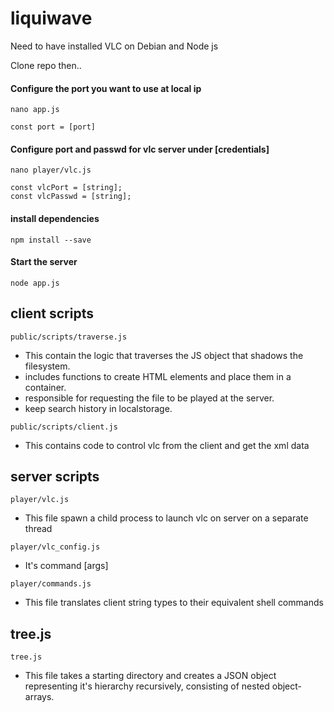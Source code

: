 # liquiwave
Need to have installed VLC on Debian and Node js

Clone repo then..

#### Configure the port you want to use at local ip
```
nano app.js
```
```
const port = [port]
```
#### Configure port and passwd for vlc server under [credentials]
```
nano player/vlc.js
```
```
const vlcPort = [string];
const vlcPasswd = [string];
```
#### install dependencies
```
npm install --save
```
#### Start the server 
```
node app.js
```

## client scripts
```
public/scripts/traverse.js
```
- This contain the logic that traverses the JS object that shadows the filesystem.
- includes functions to create HTML elements and place them in a container. 
- responsible for requesting the file to be played at the server.
- keep search history in localstorage.
```
public/scripts/client.js
```
- This contains code to control vlc from the client and get the xml data

## server scripts
```
player/vlc.js
```
- This file spawn a child process to launch vlc on server on a separate thread
```
player/vlc_config.js
```
- It's command [args]
```
player/commands.js
```
- This file translates client string types to their equivalent shell commands
## tree.js
```
tree.js
```

- This file takes a starting directory and creates a JSON object representing it's hierarchy recursively, consisting of nested object-arrays.

